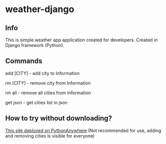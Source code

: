 # weather-django
## Info
This is simple weather app application created for developers. Created in Django framework (Python).
## Commands
add [CITY] - add city to Information

rm [CITY] - remove city from Information

rm all - remove all cities from Information

get json - get cities list in json
## How to try without downloading?
[This site deployed on PythonAnywhere](https://piterovar.pythonanywhere.com) (Not recommended for use, adding and removing cities is visible for everyone)
